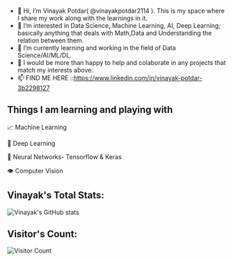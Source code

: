 - 👋 Hi, I’m Vinayak Potdar( @vinayakpotdar2114 ). This is my space where I share my work along with the learnings in it.
- 👀 I’m interested in Data Science, Machine Learning, AI, Deep Learning; basically anything that deals with Math,Data and Understanding the relation between them.
- 🌱 I’m currently learning and working in the field of Data Science/AI/ML/DL.
- 💞️ I would be more than happy to help and colaborate in any projects that match my interests above.
- 📫 FIND ME HERE ::https://www.linkedin.com/in/vinayak-potdar-3b2298127

<!---
vinayakpotdar2114/vinayakpotdar2114 is a ✨ special ✨ repository because its `README.md` (this file) appears on your GitHub profile.
You can click the Preview link to take a look at your changes.
--->

## Things I am learning and playing with

📈 Machine Learning

🤖 Deep Learning

🧠 Neural Networks- Tensorflow & Keras

👁️ Computer Vision

## Vinayak's Total Stats:

![Vinayak's GitHub stats](https://github-readme-stats.vercel.app/api?username=vinayakpotdar2114&show_icons=true&theme=radical)

## Visitor's Count:

![Visitor Count](https://profile-counter.glitch.me/vinayakpotdar2114/count.svg)
